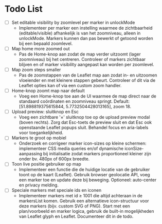 # Todo List

- [ ] Set editable visibility by zoomlevel per marker in unlockMode
  - Implementeer per marker een instelling waarmee de zichtbaarheid (editable/visible) afhankelijk is van het zoomniveau, alleen in unlockMode. Markers kunnen dan pas bewerkt of getoond worden bij een bepaald zoomlevel.
- [ ] Map home more zoomed out
  - Pas de Home-knop aan zodat de map verder uitzoomt (lager zoomniveau) bij het centreren. Controleer of markers zichtbaar blijven en of marker visibility aangepast kan worden per zoomlevel.
- [ ] Map zoom steps smaller
  - Pas de zoomstappen van de Leaflet map aan zodat in- en uitzoomen vloeiender en met kleinere stappen gebeurt. Controleer of dit via de Leaflet opties kan of via een custom zoom handler.
- [ ] Home-knop zoomt map naar default
  - Voeg een Home-knop toe aan de UI waarmee de map direct naar de standaard coördinaten en zoomniveau springt. Default: [51.898819375615844, 5.7732504428013165], zoom 18.
- [ ] Upload preview: sluitknop en Esc
  - Voeg een zichtbare '×' sluitknop toe op de upload preview modal (boven rechts). Zorg dat Esc-toets de preview sluit en dat Esc ook openstaande Leaflet popups sluit. Behandel focus en aria-labels voor toegankelijkheid.
- [ ] Markers te groot op mobiel
  - Onderzoek en corrigeer marker icon-sizes op kleine schermen: implementeer CSS media queries en/of dynamische iconSize-aanpassing bij initialisatie zodat markers proportioneel kleiner zijn onder bv. 480px of 600px breedte.
- [ ] Toon live positie gebruiker op map
  - Implementeer een functie die de huidige locatie van de gebruiker toont op de kaart (Leaflet). Gebruik browser geolocatie API, voeg een marker toe en update deze bij beweging. Optioneel: auto-center en privacy melding.
- [ ] Speciale markers met speciale ids en iconen
  - Implementeer markers met id ≥ 1001 die altijd achteraan in de markersList komen. Gebruik een alternatieve icon-structuur voor deze markers (bijv. custom SVG of PNG). Start met een plan/voorbeeld en marker logica, gebruik de built-in mogelijkheden van Leaflet glyph en Leaflet. Documenteer dit in de todo.

